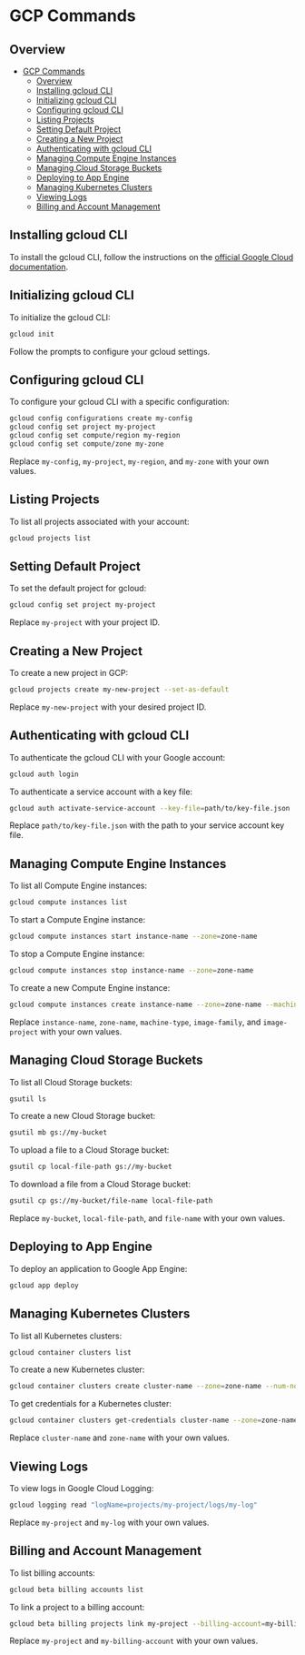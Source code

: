 # GCP Commands

## Overview
- [GCP Commands](#gcp-commands)
  - [Overview](#overview)
  - [Installing gcloud CLI](#installing-gcloud-cli)
  - [Initializing gcloud CLI](#initializing-gcloud-cli)
  - [Configuring gcloud CLI](#configuring-gcloud-cli)
  - [Listing Projects](#listing-projects)
  - [Setting Default Project](#setting-default-project)
  - [Creating a New Project](#creating-a-new-project)
  - [Authenticating with gcloud CLI](#authenticating-with-gcloud-cli)
  - [Managing Compute Engine Instances](#managing-compute-engine-instances)
  - [Managing Cloud Storage Buckets](#managing-cloud-storage-buckets)
  - [Deploying to App Engine](#deploying-to-app-engine)
  - [Managing Kubernetes Clusters](#managing-kubernetes-clusters)
  - [Viewing Logs](#viewing-logs)
  - [Billing and Account Management](#billing-and-account-management)

## Installing gcloud CLI

To install the gcloud CLI, follow the instructions on the [official Google Cloud documentation](https://cloud.google.com/sdk/docs/install).

## Initializing gcloud CLI

To initialize the gcloud CLI:

```sh
gcloud init
```

Follow the prompts to configure your gcloud settings.

## Configuring gcloud CLI

To configure your gcloud CLI with a specific configuration:

```sh
gcloud config configurations create my-config
gcloud config set project my-project
gcloud config set compute/region my-region
gcloud config set compute/zone my-zone
```

Replace `my-config`, `my-project`, `my-region`, and `my-zone` with your own values.

## Listing Projects

To list all projects associated with your account:

```sh
gcloud projects list
```

## Setting Default Project

To set the default project for gcloud:

```sh
gcloud config set project my-project
```

Replace `my-project` with your project ID.

## Creating a New Project

To create a new project in GCP:

```sh
gcloud projects create my-new-project --set-as-default
```

Replace `my-new-project` with your desired project ID.

## Authenticating with gcloud CLI

To authenticate the gcloud CLI with your Google account:

```sh
gcloud auth login
```

To authenticate a service account with a key file:

```sh
gcloud auth activate-service-account --key-file=path/to/key-file.json
```

Replace `path/to/key-file.json` with the path to your service account key file.

## Managing Compute Engine Instances

To list all Compute Engine instances:

```sh
gcloud compute instances list
```

To start a Compute Engine instance:

```sh
gcloud compute instances start instance-name --zone=zone-name
```

To stop a Compute Engine instance:

```sh
gcloud compute instances stop instance-name --zone=zone-name
```

To create a new Compute Engine instance:

```sh
gcloud compute instances create instance-name --zone=zone-name --machine-type=machine-type --image-family=image-family --image-project=image-project
```

Replace `instance-name`, `zone-name`, `machine-type`, `image-family`, and `image-project` with your own values.

## Managing Cloud Storage Buckets

To list all Cloud Storage buckets:

```sh
gsutil ls
```

To create a new Cloud Storage bucket:

```sh
gsutil mb gs://my-bucket
```

To upload a file to a Cloud Storage bucket:

```sh
gsutil cp local-file-path gs://my-bucket
```

To download a file from a Cloud Storage bucket:

```sh
gsutil cp gs://my-bucket/file-name local-file-path
```

Replace `my-bucket`, `local-file-path`, and `file-name` with your own values.

## Deploying to App Engine

To deploy an application to Google App Engine:

```sh
gcloud app deploy
```

## Managing Kubernetes Clusters

To list all Kubernetes clusters:

```sh
gcloud container clusters list
```

To create a new Kubernetes cluster:

```sh
gcloud container clusters create cluster-name --zone=zone-name --num-nodes=3
```

To get credentials for a Kubernetes cluster:

```sh
gcloud container clusters get-credentials cluster-name --zone=zone-name
```

Replace `cluster-name` and `zone-name` with your own values.

## Viewing Logs

To view logs in Google Cloud Logging:

```sh
gcloud logging read "logName=projects/my-project/logs/my-log"
```

Replace `my-project` and `my-log` with your own values.

## Billing and Account Management

To list billing accounts:

```sh
gcloud beta billing accounts list
```

To link a project to a billing account:

```sh
gcloud beta billing projects link my-project --billing-account=my-billing-account
```

Replace `my-project` and `my-billing-account` with your own values.
